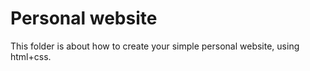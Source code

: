 # Personal website
This folder is about how to create your simple personal website, using html+css. 
